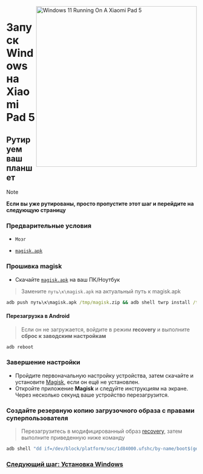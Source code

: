 <img align="right" src="https://raw.githubusercontent.com/erdilS/Port-Windows-11-Xiaomi-Pad-5/main/nabu.png" width="425" alt="Windows 11 Running On A Xiaomi Pad 5">

# Запуск Windows на Xiaomi Pad 5

## Рутируем ваш планшет
> [!NOTE]
> **Если вы уже рутированы, просто пропустите этот шаг и перейдите на следующую страницу**

### Предварительные условия
- ```Мозг```
  
- [```magisk.apk```](https://github.com/topjohnwu/Magisk/releases/latest)

### Прошивка magisk 
- Скачайте [`magisk.apk`](https://github.com/topjohnwu/Magisk/releases/latest) на ваш ПК/Ноутбук
> Замените `путь\к\magisk.apk` на актуальный путь к magisk.apk
```cmd
adb push путь\к\magisk.apk /tmp/magisk.zip && adb shell twrp install /tmp/magisk.zip
```

#### Перезагрузка в Android
> Если он не загружается, войдите в режим **recovery** и выполните **сброс к заводским настройкам**
```cmd
adb reboot
```

### Завершение настройки
- Пройдите первоначальную настройку устройства, затем скачайте и установите [Magisk](https://github.com/topjohnwu/Magisk/releases/latest), если он ещё не установлен.
- Откройте приложение **Magisk** и следуйте инструкциям на экране. Через несколько секунд ваше устройство перезагрузится.

### Создайте резервную копию загрузочного образа с правами суперпользователя
> Перезагрузитесь в модифицированный образ [recovery](https://github.com/erdilS/Port-Windows-11-Xiaomi-Pad-5/releases/download/1.0/recovery.img), затем выполните приведенную ниже команду
```cmd
adb shell "dd if=/dev/block/platform/soc/1d84000.ufshc/by-name/boot$(getprop ro.boot.slot_suffix) of=/tmp/rooted_boot.img" && adb pull /tmp/rooted_boot.img
```

### [Следующий шаг: Установка Windows](/guide/Russian/3-install-ru.md)













